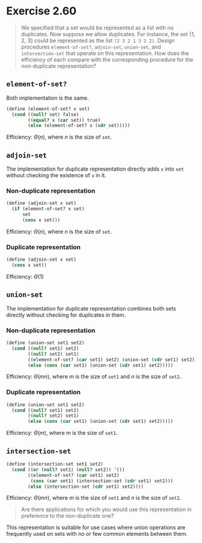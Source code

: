 # Exercise 2.60

> We specified that a set would be represented as a list with no duplicates. Now suppose we allow duplicates. For instance, the set {1, 2, 3} could be represented as the list `(2 3 2 1 3 2 2)`. Design procedures `element-of-set?`, `adjoin-set`, `union-set`, and `intersection-set` that operate on this representation. How does the efficiency of each compare with the corresponding procedure for the non-duplicate representation?

## `element-of-set?`

Both implementation is the same.

```scheme
(define (element-of-set? x set)
  (cond ((null? set) false)
        ((equal? x (car set)) true)
        (else (element-of-set? x (cdr set)))))
```

Efficiency: $\Theta(n)$, where $n$ is the size of `set`.

## `adjoin-set`

The implementation for duplicate representation directly adds `x` into `set` without checking the existence of `x` in it.

### Non-duplicate representation

```scheme
(define (adjoin-set x set)
  (if (element-of-set? x set)
      set
      (cons x set)))
```

Efficiency: $\Theta(n)$, where $n$ is the size of `set`.

### Duplicate representation

```scheme
(define (adjoin-set x set)
  (cons x set))
```

Efficiency: $\Theta(1)$

## `union-set`

The implementation for duplicate representation combines both sets directly without checking for duplicates in them.

### Non-duplicate representation

```scheme
(define (union-set set1 set2)
  (cond ((null? set1) set2)
        ((null? set2) set1)
        ((element-of-set? (car set1) set2) (union-set (cdr set1) set2))
        (else (cons (car set1) (union-set (cdr set1) set2)))))
```

Efficiency: $\Theta(mn)$, where $m$ is the size of `set1` and $n$ is the size of `set2`.

### Duplicate representation

```scheme
(define (union-set set1 set2)
  (cond ((null? set1) set2)
        ((null? set2) set1)
        (else (cons (car set1) (union-set (cdr set1) set2)))))
```

Efficiency: $\Theta(m)$, where $m$ is the size of `set1`.

## `intersection-set`

```scheme
(define (intersection-set set1 set2)
  (cond ((or (null? set1) (null? set2)) '())
        ((element-of-set? (car set1) set2)
         (cons (car set1) (intersection-set (cdr set1) set2)))
        (else (intersection-set (cdr set1) set2))))
```

Efficiency: $\Theta(mn)$, where $m$ is the size of `set1` and $n$ is the size of `set2`.

> Are there applications for which you would use this representation in preference to the non-duplicate one?

This representation is suitable for use cases where union operations are frequently used on sets with no or few common elements between them.
